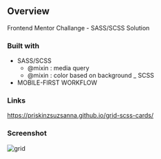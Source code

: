 ## Overview
Frontend Mentor Challange - SASS/SCSS Solution

### Built with

- SASS/SCSS
    - @mixin : media query
    - @mixin : color based on background
_ SCSS
- MOBILE-FIRST WORKFLOW


### Links

https://priskinzsuzsanna.github.io/grid-scss-cards/

### Screenshot

![grid](https://github.com/PriskinZsuzsanna/grid-scss-cards/assets/121173949/ca0e23e9-0ac0-4e75-b46d-46b2ea3ce64c)

